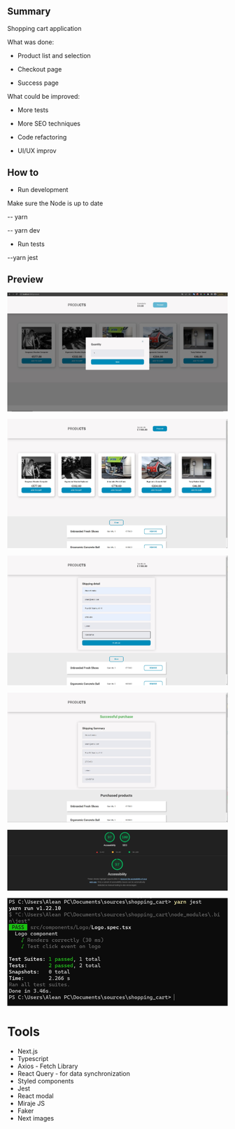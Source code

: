 ## Summary

Shopping cart application

What was done:

- Product list and selection

- Checkout page

- Success page

What could be improved:

- More tests

- More SEO techniques

- Code refactoring

- UI/UX improv

## How to

- Run development

Make sure the Node is up to date

-- yarn

-- yarn dev

- Run tests

--yarn jest

## Preview

![](./screenshots/variant.jpg)

![](./screenshots/add_to_cart.jpg)

![](./screenshots/details.jpg)

![](./screenshots/purshase.jpg)

![](./screenshots/seo_accessibility.jpg)

![](./screenshots/tests.jpg)

# Tools

- Next.js
- Typescript
- Axios - Fetch Library
- React Query - for data synchronization
- Styled components
- Jest
- React modal
- Miraje JS
- Faker
- Next images

